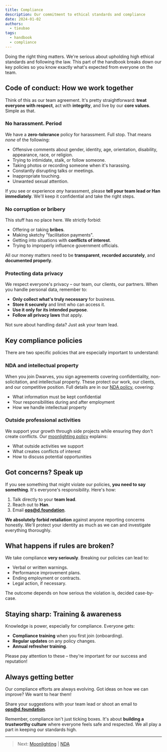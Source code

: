 ```yaml
---
title: Compliance
description: Our commitment to ethical standards and compliance
date: 2024-01-02
authors:
  - tieubao
tags:
  - handbook
  - compliance
---
```


Doing the right thing matters. We're serious about upholding high ethical standards and following the law. This part of the handbook breaks down our key policies so you know exactly what's expected from everyone on the team.

## Code of conduct: How we work together

Think of this as our team agreement. It's pretty straightforward: **treat everyone with respect**, act with **integrity**, and live by our **core values**. Simple as that.

### No harassment. Period

We have a **zero-tolerance** policy for harassment. Full stop. That means _none_ of the following:

- Offensive comments about gender, identity, age, orientation, disability, appearance, race, or religion.
- Trying to intimidate, stalk, or follow someone.
- Taking photos or recording someone when it's harassing.
- Constantly disrupting talks or meetings.
- Inappropriate touching.
- Unwanted sexual attention.

If you see or experience _any_ harassment, please **tell your team lead or Han immediately**. We'll keep it confidential and take the right steps.

### No corruption or bribery

This stuff has no place here. We strictly forbid:

- Offering or taking **bribes**.
- Making sketchy "facilitation payments".
- Getting into situations with **conflicts of interest**.
- Trying to improperly influence government officials.

All our money matters need to be **transparent**, **recorded accurately**, and **documented properly**.

### Protecting data privacy

We respect everyone's privacy – our team, our clients, our partners. When you handle personal data, remember to:

- **Only collect what's truly necessary** for business.
- **Store it securely** and limit who can access it.
- **Use it only for its intended purpose**.
- **Follow all privacy laws** that apply.

Not sure about handling data? Just ask your team lead.

## Key compliance policies

There are two specific policies that are especially important to understand:

### NDA and intellectual property

When you join Dwarves, you sign agreements covering confidentiality, non-solicitation, and intellectual property. These protect our work, our clients, and our competitive position. Full details are in our [NDA policy](nda.md), covering:

- What information must be kept confidential
- Your responsibilities during and after employment
- How we handle intellectual property

### Outside professional activities

We support your growth through side projects while ensuring they don't create conflicts. Our [moonlighting policy](moonlighting.md) explains:

- What outside activities we support
- What creates conflicts of interest
- How to discuss potential opportunities

## Got concerns? Speak up

If you see something that might violate our policies, **you need to say something**. It's everyone's responsibility. Here's how:

1. Talk directly to your **team lead**.
2. Reach out to **Han**.
3. Email **<ops@d.foundation>**.

**We absolutely forbid retaliation** against anyone reporting concerns honestly. We'll protect your identity as much as we can and investigate everything thoroughly.

## What happens if rules are broken?

We take compliance **very seriously**. Breaking our policies can lead to:

- Verbal or written warnings.
- Performance improvement plans.
- Ending employment or contracts.
- Legal action, if necessary.

The outcome depends on how serious the violation is, decided case-by-case.

## Staying sharp: Training & awareness

Knowledge is power, especially for compliance. Everyone gets:

- **Compliance training** when you first join (onboarding).
- **Regular updates** on any policy changes.
- **Annual refresher training**.

Please pay attention to these – they're important for our success and reputation!

## Always getting better

Our compliance efforts are always evolving. Got ideas on how we can improve? We want to hear them!

Share your suggestions with your team lead or shoot an email to **<ops@d.foundation>**.

Remember, compliance isn't just ticking boxes. It's about **building a trustworthy culture** where everyone feels safe and respected. We all play a part in keeping our standards high.

---

> Next: [Moonlighting](moonlighting.md) | [NDA](nda.md)

